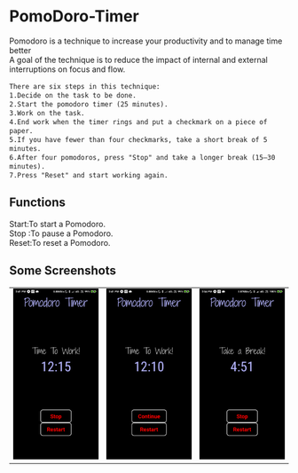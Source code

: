 # PomoDoro-Timer

Pomodoro is a technique to increase your productivity and to manage time better  
A goal of the technique is to reduce the impact of internal and external interruptions on focus and flow. 

```
There are six steps in this technique:
1.Decide on the task to be done.
2.Start the pomodoro timer (25 minutes).
3.Work on the task.
4.End work when the timer rings and put a checkmark on a piece of paper.
5.If you have fewer than four checkmarks, take a short break of 5 minutes.
6.After four pomodoros, press "Stop" and take a longer break (15–30 minutes). 
7.Press "Reset" and start working again.

```
## Functions


Start:To start a Pomodoro. <br/>
Stop :To pause a Pomodoro. <br/>
Reset:To reset a Pomodoro.

## Some Screenshots

|                                     |                                     |                                     |
|-------------------------------------|-------------------------------------|-------------------------------------|
|![screen1](./screenshots/screen1.png)|![screen2](./screenshots/screen2.png)|![screen3](./screenshots/screen3.png)|


